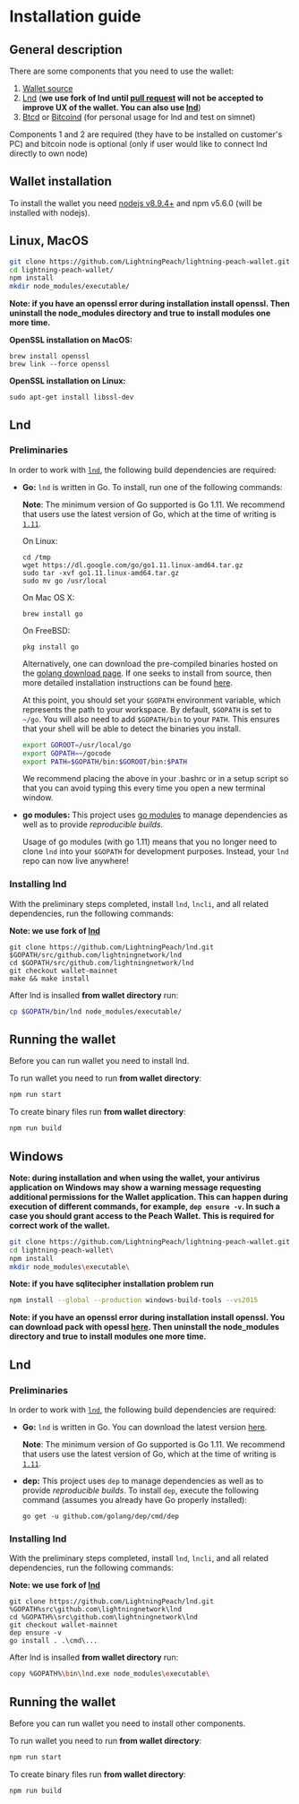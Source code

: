 # Installation guide

## General description

There are some components that you need to use the wallet:

1. [Wallet source](https://github.com/LightningPeach/lightning-peach-wallet.git)
2. [Lnd](https://github.com/lightningnetwork/lnd) 
(**we use fork of lnd until [pull request](https://github.com/lightningnetwork/lnd/pull/1501)
will not be accepted to improve UX of the wallet. You can also use [lnd](https://github.com/lightningnetwork/lnd.git)**)
3. [Btcd](https://github.com/btcsuite/btcd) or [Bitcoind](https://github.com/bitcoin/bitcoin) (for personal usage for lnd and test on simnet)

Components 1 and 2 are required (they have to be installed
on customer's PC) and bitcoin node is optional (only if user would like to connect lnd directly to own node)


## Wallet installation

To install the wallet you need [nodejs v8.9.4+](https://nodejs.org/en/) and npm v5.6.0
(will be installed with nodejs).

## Linux, MacOS

```bash
git clone https://github.com/LightningPeach/lightning-peach-wallet.git
cd lightning-peach-wallet/
npm install
mkdir node_modules/executable/
```

**Note: if you have an openssl error during installation install openssl. Then uninstall the node_modules 
directory and true to install modules one more time.**

**OpenSSL installation on MacOS:**
```
brew install openssl
brew link --force openssl
```

**OpenSSL installation on Linux:**
```
sudo apt-get install libssl-dev
```

## Lnd

### Preliminaries
  In order to work with [`lnd`](https://github.com/lightningnetwork/lnd), the
  following build dependencies are required:
  
  * **Go:** `lnd` is written in Go. To install, run one of the following commands:
    
    **Note**: The minimum version of Go supported is Go 1.11. We recommend that
      users use the latest version of Go, which at the time of writing is
      [`1.11`](https://blog.golang.org/go1.11).
      
    On Linux:
    ```
    cd /tmp
    wget https://dl.google.com/go/go1.11.linux-amd64.tar.gz
    sudo tar -xvf go1.11.linux-amd64.tar.gz
    sudo mv go /usr/local
    ```
    
    On Mac OS X:
    ```
    brew install go
    ```
  
    On FreeBSD:
    ```
    pkg install go
    ```
  
    Alternatively, one can download the pre-compiled binaries hosted on the
    [golang download page](https://golang.org/dl/). If one seeks to install
    from source, then more detailed installation instructions can be found
    [here](http://golang.org/doc/install).
  
    At this point, you should set your `$GOPATH` environment variable, which
    represents the path to your workspace. By default, `$GOPATH` is set to
    `~/go`. You will also need to add `$GOPATH/bin` to your `PATH`. This ensures
    that your shell will be able to detect the binaries you install.
  
    ```bash
    export GOROOT=/usr/local/go
    export GOPATH=~/gocode
    export PATH=$GOPATH/bin:$GOROOT/bin:$PATH
    ```
  
    We recommend placing the above in your .bashrc or in a setup script so that
    you can avoid typing this every time you open a new terminal window.
  
  * **go modules:** This project uses [go modules](https://github.com/golang/go/wiki/Modules) 
    to manage dependencies as well as to provide *reproducible builds*.
  
      Usage of go modules (with go 1.11) means that you no longer need to clone
      `lnd` into your `$GOPATH` for development purposes. Instead, your `lnd`
      repo can now live anywhere!

### Installing lnd

With the preliminary steps completed, install `lnd`, `lncli`, and all
related dependencies, run the following commands:

**Note: we use fork of [lnd](https://github.com/lightningnetwork/lnd.git)**

```
git clone https://github.com/LightningPeach/lnd.git $GOPATH/src/github.com/lightningnetwork/lnd
cd $GOPATH/src/github.com/lightningnetwork/lnd
git checkout wallet-mainnet
make && make install
```

After lnd is insalled **from wallet directory** run:
```bash
cp $GOPATH/bin/lnd node_modules/executable/
```

## Running the wallet

Before you can run wallet you need to install lnd.

To run wallet you need to run **from wallet directory**:
```bash
npm run start
```

To create binary files run **from wallet directory**:
```bash
npm run build
```

## Windows

**Note: during installation and when using the wallet, your antivirus 
application on Windows may show a warning message requesting additional 
permissions for the Wallet application. This can happen during execution 
of different commands, for example, `dep ensure -v`. In such a case you 
should grant access to the Peach Wallet. This is required for 
correct work of the wallet.**

```bash
git clone https://github.com/LightningPeach/lightning-peach-wallet.git
cd lightning-peach-wallet\
npm install
mkdir node_modules\executable\
```

**Note: if you have sqlitecipher installation problem run**
```bash
npm install --global --production windows-build-tools --vs2015
```

**Note: if you have an openssl error during installation install openssl. You can download 
pack with opessl [here](https://git-scm.com/download/win). Then uninstall the node_modules 
directory and true to install modules one more time.**

## Lnd

### Preliminaries
  In order to work with [`lnd`](https://github.com/lightningnetwork/lnd), the
  following build dependencies are required:

  * **Go:** `lnd` is written in Go. You can download the latest version [here](https://golang.org/dl/).

    **Note**: The minimum version of Go supported is Go 1.11. We recommend that
    users use the latest version of Go, which at the time of writing is
    [`1.11`](https://blog.golang.org/go1.11).

  * **dep:** This project uses `dep` to manage dependencies as well
    as to provide *reproducible builds*. To install `dep`, execute the
    following command (assumes you already have Go properly installed):
    ```
    go get -u github.com/golang/dep/cmd/dep
    ```

### Installing lnd

With the preliminary steps completed, install `lnd`, `lncli`, and all
related dependencies, run the following commands:

**Note: we use fork of [lnd](https://github.com/lightningnetwork/lnd.git)**

```
git clone https://github.com/LightningPeach/lnd.git %GOPATH%src\github.com\lightningnetwork\lnd
cd %GOPATH%\src\github.com\lightningnetwork\lnd
git checkout wallet-mainnet
dep ensure -v
go install . .\cmd\...
```

After lnd is insalled **from wallet directory** run:
```bash
copy %GOPATH%\bin\lnd.exe node_modules\executable\
```

## Running the wallet

Before you can run wallet you need to install other components.

To run wallet you need to run **from wallet directory**:
```bash 
npm run start
```

To create binary files run **from wallet directory**:
```bash
npm run build
```
